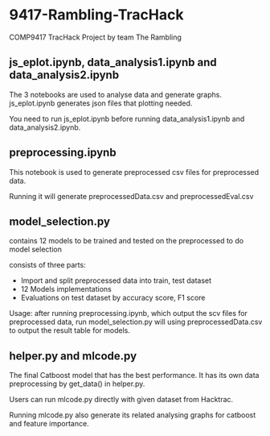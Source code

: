 # 9417-Rambling-TracHack
COMP9417 TracHack Project by team The Rambling 

## js_eplot.ipynb, data_analysis1.ipynb and data_analysis2.ipynb

The 3 notebooks are used to analyse data and generate graphs. js_eplot.ipynb generates json files that plotting needed. 

You need to run js_eplot.ipynb before running data_analysis1.ipynb and data_analysis2.ipynb.

## preprocessing.ipynb
This notebook is used to generate preprocessed csv files for preprocessed data.

Running it will generate preprocessedData.csv and preprocessedEval.csv

## model_selection.py 
contains 12 models to be trained and tested on the preprocessed to do model selection 

consists of three parts:
  - Import and split preprocessed data into train, test dataset
  - 12 Models implementations
  - Evaluations on test dataset by accuracy score, F1 score

Usage: after running preprocessing.ipynb, which output the scv files for preprocessed data, run model_selection.py will using preprocessedData.csv to output the result table for models.

## helper.py and mlcode.py
The final Catboost model that has the best performance. It has its own data preprocessing by get_data() in helper.py.

Users can run mlcode.py directly with given dataset from Hacktrac.

Running mlcode.py also generate its related analysing graphs for catboost and feature importance.
